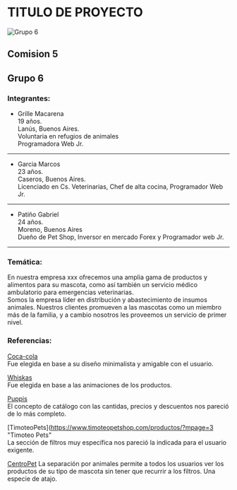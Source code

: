 # TITULO DE PROYECTO
![Grupo 6](https://i.pinimg.com/236x/e5/e9/08/e5e908c3969f806af05c39db6222e6a8.jpg)
## Comision 5

## Grupo 6

### Integrantes:
- Grille Macarena  
  19 años.  
  Lanús, Buenos Aires.  
  Voluntaria en refugios de animales  
  Programadora Web Jr.
___
- Garcia Marcos  
  23 años.   
  Caseros, Buenos Aires.  
  Licenciado en Cs. Veterinarias, Chef de alta cocina, Programador Web Jr.
___

- Patiño Gabriel  
  24 años.  
  Moreno, Buenos Aires  
  Dueño de Pet Shop, Inversor en mercado Forex y Programador web Jr.
___

### Temática:
En nuestra empresa xxx ofrecemos una amplia gama de productos y alimentos para su mascota, como así también un servicio médico ambulatorio para emergencias veterinarias.  
Somos la empresa líder en distribución y abastecimiento de insumos animales.
Nuestros clientes promueven a las mascotas como un miembro más de la familia, y a cambio nosotros les proveemos un servicio de primer nivel.


### Referencias:
[Coca-cola](https://tienda.coca-cola.com.ar/amba/combos "Coca-cola")  
Fue elegida en base a su diseño minimalista y amigable con el usuario.

[Whiskas](https://www.whiskas.com.ar/productos/ "Whiskas")  
Fue elegida en base a las animaciones de los productos.

[Puppis](https://www.puppis.com.ar/ "Puppis")  
El concepto de catálogo con las cantidas, precios y descuentos nos pareció de lo más completo.

[TimoteoPets](https://www.timoteopetshop.com/productos/?mpage=3 "Timoteo Pets"  
La sección de filtros muy específica nos pareció la indicada para el usuario exigente.

[CentroPet](https://centropet.com/ "Centro Pet") 
La separación por animales permite a todos los usuarios ver los productos de su tipo de mascota sin tener que recurrir a los filtros. Una especie de atajo.
